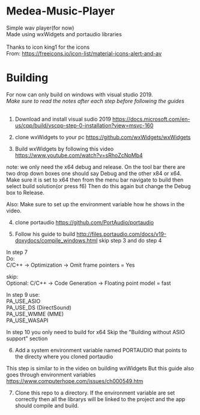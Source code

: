 # Medea-Music-Player
Simple wav player(for now)<br/>
Made using wxWidgets and portaudio libraries<br/><br/>
Thanks to icon king1 for the icons<br/>
From: https://freeicons.io/icon-list/material-icons-alert-and-av<br/>

# Building
For now can only build on windows with visual studio 2019.<br/>
*Make sure to read the notes after each step before following the guides*<br/><br/>

1) Download and install visual sudio 2019
https://docs.microsoft.com/en-us/cpp/build/vscpp-step-0-installation?view=msvc-160

2) clone wxWidgets to your pc
https://github.com/wxWidgets/wxWidgets

3) Build wxWidgets by following this video
https://www.youtube.com/watch?v=sRhoZcNpMb4

note: we only need the x64 debug and release. 
On the tool bar there are two drop down boxes one should say Debug and the other x84 or x64.
Make sure it is set to x64 then from the menu bar navigate to build then select build solution(or press f6)
Then do this again but change the Debug box to Release.

Also: Make sure to set up the environment variable how he shows in the video.

4) clone portaudio
https://github.com/PortAudio/portaudio

5) Follow his guide to build
http://files.portaudio.com/docs/v19-doxydocs/compile_windows.html
skip step 3 and do step 4

In step 7 <br/>
Do:<br/>
C/C++ -> Optimization -> Omit frame pointers = Yes

skip:<br/>
Optional: C/C++ -> Code Generation -> Floating point model = fast

In step 9 use:<br/>
PA_USE_ASIO<br/>
PA_USE_DS (DirectSound)<br/>
PA_USE_WMME (MME)<br/>
PA_USE_WASAPI<br/>

In step 10 you only need to build for x64
Skip the "Building without ASIO support" section

6) Add a system environment variable named PORTAUDIO 
that points to the directy where you cloned portaudio

This step is similar to in the video on building wxWidgets
But this guide also goes through environment variables
https://www.computerhope.com/issues/ch000549.htm

7) Clone this repo to a directory. If the environment variable are 
set correctly then all the librarys will be linked to the project
and the app should compile and build.


